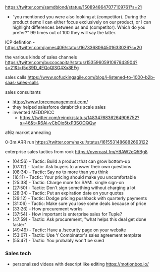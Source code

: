 https://twitter.com/samdblond/status/1508948647077109761?s=21
 - “you mentioned you were also looking at (competitor). During the product demo I can either focus exclusively on our product, or I can highlight differences between us and (competitor). Which do you prefer?” 99 times out of 100 they will say the latter.


ICP defintion - https://twitter.com/james406/status/1673368064501633026?s=20

the various kinds of sales channels
https://twitter.com/buccocapital/status/1535960591067643904?s=21&t=t5cS9D_4EQoQISG4Xx8EFg

sales calls
https://www.sofuckingagile.com/blog/i-listened-to-1000-b2b-saas-sales-calls


sales consultants
- https://www.forcemanagement.com/
- they helped salesforce databricks scale sales
- invented MEDDPICC
	- https://twitter.com/reinpk/status/1483476836264906752?s=46&t=R6Ai-vCbOio5txP3SOOQQw

a16z market annealing

0-3m ARR run https://twitter.com/nakul/status/1615531486882693122

enterprise sales tactics from rook
https://overcast.fm/+BAW2eQ5Bg8
- (04:56) - Tactic: Build a product that can grow bottom-up
- (07:12) - Tactic: Ask buyers to answer their own questions
- (08:34) - Tactic: Say no to more than you think
- (16:11) - Tactic: Your pricing should make you uncomfortable
- (25:38) - Tactic: Charge more for SAML single sign-on
- (27:50) - Tactic: Don't sign something without charging a lot
- (28:34) - Tactic: Put an expiration date on your quotes
- (29:12) - Tactic: Dodge pricing pushback with quarterly payments
- (31:06) - Tactic: Make sure you lose some deals because of price
- (33:26) - How procurement works
- (37:54) - How important is enterprise sales for Tuple?
- (47:59) - Tactic: Ask procurement, "what helps this deal get done faster"
- (49:49) - Tactic: Have a /security page on your website
- (53:07) - Tactic: Use Y Combinator's sales agreement template
- (55:47) - Tactic: You probably won't be sued


### Sales tech

- personalized videos with descript like editing https://motionbox.io/